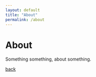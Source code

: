```yaml
---
layout: default
title: "About"
permalink: /about
---
```


# About

Something something, about something. 

[back](./)
